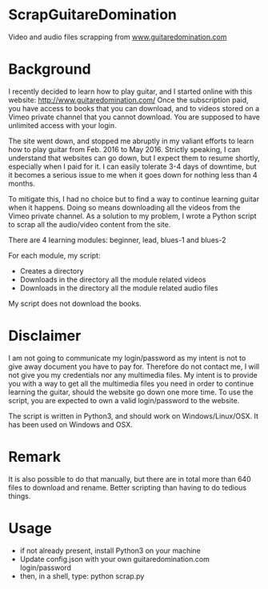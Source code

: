 # ScrapGuitareDomination
Video and audio files scrapping from www.guitaredomination.com

# Background

I recently decided to learn how to play guitar, and I started online with this website: http://www.guitaredomination.com/
Once the subscription paid, you have access to books that you can download, and to videos stored on a Vimeo private channel that you cannot download.
You are supposed to have unlimited access with your login.

The site went down, and stopped me abruptly in my valiant efforts to learn how to play guitar from Feb. 2016 to May 2016.
Strictly speaking, I can understand that websites can go down, but I expect them to resume shortly, especially when I paid for it. I can easily tolerate 3-4 days of downtime, but it becomes a serious issue to me when it goes down for nothing less than 4 months. 

To mitigate this, I had no choice but to find a way to continue learning guitar when it happens. Doing so means downloading all the videos from the Vimeo private channel. As a solution to my problem, I wrote a Python script to scrap all the audio/video content from the site.

There are 4 learning modules: beginner, lead, blues-1 and blues-2

For each module, my script:
- Creates a directory
- Downloads in the directory all the module related videos
- Downloads in the directory all the module related audio files

My script does not download the books.

# Disclaimer

I am not going to communicate my login/password as my intent is not to give away document you have to pay for. Therefore do not contact me, I will not give you my credentials nor any multimedia files.
My intent is to provide you with a way to get all the multimedia files you need in order to continue learning the guitar, should the website go down one more time. To use the script, you are expected to own a valid login/password to the website.

The script is written in Python3, and should work on Windows/Linux/OSX. It has been used on Windows and OSX.

# Remark

It is also possible to do that manually, but there are in total more than 640 files to download and rename. Better scripting than having to do tedious things.

# Usage
- if not already present, install Python3 on your machine
- Update config.json with your own guitaredomination.com login/password
- then, in a shell, type: python scrap.py

